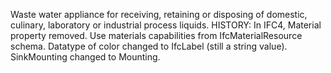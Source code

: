 Waste water appliance for receiving, retaining or disposing of domestic, culinary, laboratory or industrial process liquids. HISTORY: In IFC4, Material property removed. Use materials capabilities from IfcMaterialResource schema. Datatype of color changed to IfcLabel (still a string value). SinkMounting changed to Mounting.
